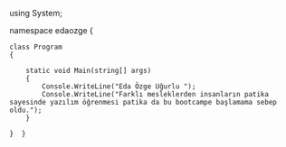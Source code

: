 using System;

namespace edaozge
{

    class Program
    {
    
        static void Main(string[] args)
        {
            Console.WriteLine("Eda Özge Uğurlu ");
            Console.WriteLine("Farklı mesleklerden insanların patika sayesinde yazılım öğrenmesi patika da bu bootcampe başlamama sebep oldu.");
        }
            
    }  }
